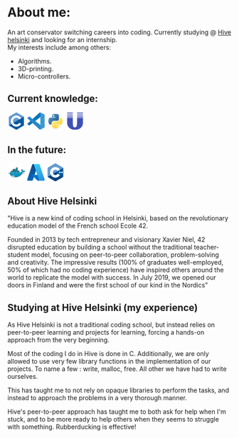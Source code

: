 # About me:

An art conservator switching careers into coding. Currently studying @ [Hive helsinki](https://www.hive.fi/en/) and looking for an internship.  
My interests include among others:
-  Algorithms.
-  3D-printing.
-  Micro-controllers.

## Current knowledge:
<p>
<img src="https://raw.githubusercontent.com/devicons/devicon/master/icons/c/c-original.svg" width="40" title="Modern C">
<img src="https://raw.githubusercontent.com/devicons/devicon/master/icons/vscode/vscode-original.svg" width="40" title="Visual Studio Code">
<img src="https://raw.githubusercontent.com/devicons/devicon/master/icons/python/python-original.svg" width="40" title="Python">
<img src="https://raw.githubusercontent.com/devicons/devicon/master/icons/unix/unix-original.svg" width="40" title="Unix trickery">
 
</p> 

## In the future:
<p>
<img src="https://raw.githubusercontent.com/devicons/devicon/master/icons/docker/docker-original.svg" width="40" title="Docker">
<img src="https://raw.githubusercontent.com/devicons/devicon/1119b9f84c0290e0f0b38982099a2bd027a48bf1/icons/azure/azure-original.svg" width="40" title="Azure">
<img src="https://raw.githubusercontent.com/devicons/devicon/master/icons/cplusplus/cplusplus-original.svg" width="40" title="C++">

</p>

## About Hive Helsinki

"Hive is a new kind of coding school in Helsinki, based on the revolutionary education model of the French school Ecole 42.

Founded in 2013 by tech entrepreneur and visionary Xavier Niel, 42 disrupted education by building a school without the traditional teacher-student model, focusing on peer-to-peer collaboration, problem-solving and creativity. The impressive results (100% of graduates well-employed, 50% of which had no coding experience) have inspired others around the world to replicate the model with success. In July 2019, we opened our doors in Finland and were the first school of our kind in the Nordics"

## Studying at Hive Helsinki (my experience)

As Hive Helsinki is not a traditional coding school, but instead relies on peer-to-peer learning and projects for learning, forcing a hands-on approach from the very beginning.

Most of the coding I do in Hive is done in C. Additionally, we are only allowed to use very few library functions in the implementation of our projects. To name a few : write, malloc, free. All other we have had to write ourselves.

This has taught me to not rely on opaque libraries to perform the tasks, and instead to approach the problems in a very thorough manner. 

Hive's peer-to-peer approach has taught me to both ask for help when I'm stuck, and to be more ready to help others when they seems to struggle with something. Rubberducking is effective!





